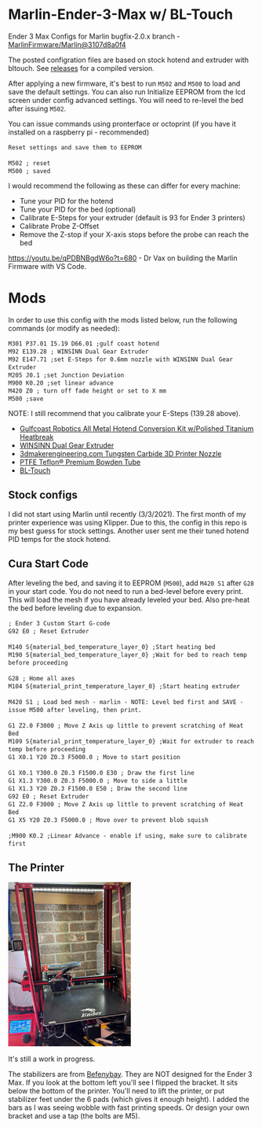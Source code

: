 # Marlin-Ender-3-Max w/ BL-Touch
Ender 3 Max Configs for Marlin bugfix-2.0.x branch - [MarlinFirmware/Marlin@3107d8a0f4](https://github.com/MarlinFirmware/Marlin/commit/3107d8a0f4e71bc7853d78d026912582cf185adc)

The posted configration files are based on stock hotend and extruder with bltouch. See [releases](https://github.com/ChadDevOps/Marlin-Ender-3-Max/releases) for a compiled version.

After applying a new firmware, it's best to run `M502` and `M500` to load and save the default settings. You can also run Initialize EEPROM from the lcd screen under config advanced settings. You will need to re-level the bed after issuing `M502`.

You can issue commands using pronterface or octoprint (if you have it installed on a raspberry pi - recommended)

```
Reset settings and save them to EEPROM

M502 ; reset
M500 ; saved
```

I would recommend the following as these can differ for every machine:

- Tune your PID for the hotend
- Tune your PID for the bed (optional)
- Calibrate E-Steps for your extruder (default is 93 for Ender 3 printers)
- Calibrate Probe Z-Offset
- Remove the Z-stop if your X-axis stops before the probe can reach the bed

https://youtu.be/qPDBNBgdW6o?t=680 - Dr Vax on building the Marlin Firmware with VS Code.

# Mods

In order to use this config with the mods listed below, run the following commands (or modify as needed):

```
M301 P37.01 I5.19 D66.01 ;gulf coast hotend
M92 E139.28 ; WINSINN Dual Gear Extruder
M92 E147.71 ;set E-Steps for 0.6mm nozzle with WINSINN Dual Gear Extruder
M205 J0.1 ;set Junction Deviation
M900 K0.20 ;set linear advance
M420 Z0 ; turn off fade height or set to X mm
M500 ;save
```
NOTE: I still recommend that you calibrate your E-Steps (139.28 above).

* [Gulfcoast Robotics All Metal Hotend Conversion Kit w/Polished Titanium Heatbreak](https://amzn.to/3rg7BvT)
* [WINSINN Dual Gear Extruder](https://amzn.to/3qgkBQC)
* [3dmakerengineering.com Tungsten Carbide 3D Printer Nozzle](https://www.3dmakerengineering.com/collections/3d-printer-nozzles/products/tungsten-carbide-3d-printer-nozzle?variant=14784857112631)
* [PTFE Teflon® Premium Bowden Tube](https://www.3dmakerengineering.com/collections/accessories/products/ptfe-teflon-premium-bowden-tube)
* [BL-Touch](https://amzn.to/384td6M)

## Stock configs

I did not start using Marlin until recently (3/3/2021). The first month of my printer experience was using Klipper. Due to this, the config in this repo is my best guess for stock settings. Another user sent me their tuned hotend PID temps for the stock hotend.

## Cura Start Code

After leveling the bed, and saving it to EEPROM (`M500`), add `M420 S1` after `G28` in your start code. You do not need to run a bed-level before every print. This will load the mesh if you have already leveled your bed. Also pre-heat the bed before leveling due to expansion.

```
; Ender 3 Custom Start G-code
G92 E0 ; Reset Extruder

M140 S{material_bed_temperature_layer_0} ;Start heating bed
M190 S{material_bed_temperature_layer_0} ;Wait for bed to reach temp before proceeding

G28 ; Home all axes
M104 S{material_print_temperature_layer_0} ;Start heating extruder

M420 S1 ; Load bed mesh - marlin - NOTE: Level bed first and SAVE - issue M500 after leveling, then print.

G1 Z2.0 F3000 ; Move Z Axis up little to prevent scratching of Heat Bed
M109 S{material_print_temperature_layer_0} ;Wait for extruder to reach temp before proceeding
G1 X0.1 Y20 Z0.3 F5000.0 ; Move to start position

G1 X0.1 Y300.0 Z0.3 F1500.0 E30 ; Draw the first line
G1 X1.3 Y300.0 Z0.3 F5000.0 ; Move to side a little
G1 X1.3 Y20 Z0.3 F1500.0 E50 ; Draw the second line
G92 E0 ; Reset Extruder
G1 Z2.0 F3000 ; Move Z Axis up little to prevent scratching of Heat Bed
G1 X5 Y20 Z0.3 F5000.0 ; Move over to prevent blob squish

;M900 K0.2 ;Linear Advance - enable if using, make sure to calibrate first
```

## The Printer

<img src="./Ender-3-Max.jpeg?raw=true" width="250">

It's still a work in progress.

The stabilizers are from [Befenybay](https://amzn.to/3rhibTq). They are NOT designed for the Ender 3 Max. If you look at the bottom left you'll see I flipped the bracket. It sits below the bottom of the printer. You'll need to lift the printer, or put stabilizer feet under the 6 pads (which gives it enough height). I added the bars as I was seeing wobble with fast printing speeds.  Or design your own bracket and use a tap (the bolts are M5).
